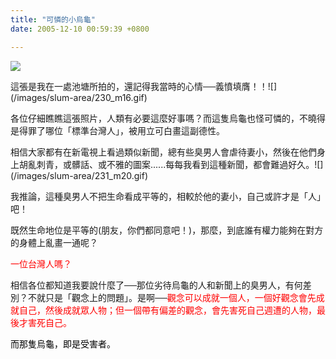 ```yaml
---
title: "可憐的小烏龜"
date: 2005-12-10 00:59:39 +0800

---
```


![](/images/slum-area/229_0.jpg)
<p>這張是我在一處池塘所拍的，還記得我當時的心情──義憤填膺！！![](/images/slum-area/230_m16.gif)</p><p>各位仔細瞧瞧這張照片，人類有必要這麼好事嗎？而這隻烏龜也怪可憐的，不曉得是得罪了哪位「標準台灣人」，被用立可白畫這副德性。</p><p>相信大家都有在新電視上看過類似新聞，總有些臭男人會虐待妻小，然後在他們身上胡亂刺青，或髒話、或不雅的圖案......每每我看到這種新聞，都會難過好久。![](/images/slum-area/231_m20.gif)</p><p>我推論，這種臭男人不把生命看成平等的，相較於他的妻小，自己或許才是「人」吧！</p><p>既然生命地位是平等的(朋友，你們都同意吧！)，那麼，到底誰有權力能夠在對方的身體上亂畫一通呢？</p><p /><p><font color="#ff0000">一位台灣人嗎？</font></p><p /><p>相信各位都知道我要說什麼了──那位劣待烏龜的人和新聞上的臭男人，有何差別？不就只是「觀念上的問題」。是啊──<font color="#ff0000">觀念可以成就一個人，一個好觀念會先成就自己，然後成就眾人物；但一個帶有偏差的觀念，會先害死自己週遭的人物，最後才害死自己。</font></p><p><font color="#000000">而那隻烏龜，即是受害者。</font></p>
